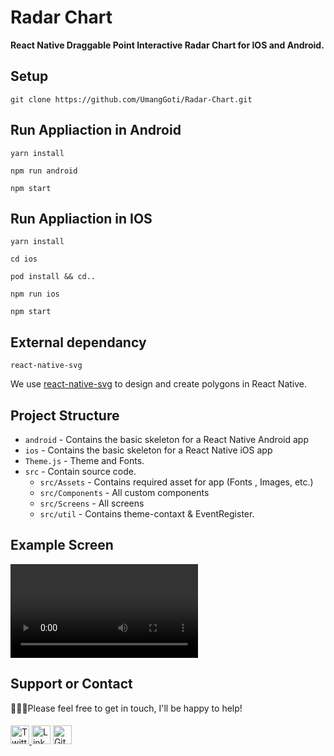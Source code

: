 # Radar Chart
<b>React Native Draggable Point Interactive Radar Chart for IOS and Android.</b>

## Setup
```
git clone https://github.com/UmangGoti/Radar-Chart.git
```

## Run Appliaction in Android
```yarn install```

```npm run android```

```npm start```

## Run Appliaction in IOS
```yarn install```

```cd ios```

```pod install && cd..```

```npm run ios```

```npm start```

## External dependancy
`react-native-svg`

We use [react-native-svg](https://github.com/software-mansion/react-native-svg.git) to design and create polygons in React Native.

## Project Structure
- `android` - Contains the basic skeleton for a React Native Android app
- `ios` - Contains the basic skeleton for a React Native iOS app
- `Theme.js` - Theme and Fonts.
- `src` - Contain source code.
  * `src/Assets` - Contains required asset for app (Fonts , Images, etc.)
  * `src/Components` - All custom components
  * `src/Screens` - All screens
  * `src/util` - Contains theme-contaxt & EventRegister.


## Example Screen

![radar-chart-with-draggable-point](https://github.com/UmangGoti/Radar-Chart/blob/Develop/gif/RadarChartGIF.mov)



## Support or Contact

👨🏻‍💻Please feel free to get in touch, I'll be happy to help!

####

<a href="https://twitter.com/umanggoti" target="_blank"><img src="https://github.com/UmangGoti/Radar-Chart/blob/Develop/SocialMediaIcon/twitter.png" alt="Twitter" width="30">
<a href="https://in.linkedin.com/in/umang-goti-21995617b" target="_blank"><img src="https://github.com/UmangGoti/Radar-Chart/blob/Develop/SocialMediaIcon/linkedin.png" alt="LinkedIn" width="30"></a>
<a href="https://github.com/UmangGoti" target="_blank"><img src="https://github.com/UmangGoti/Radar-Chart/blob/Develop/SocialMediaIcon/github.png" alt="GitHub" width="30"></a>
